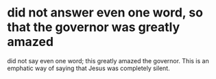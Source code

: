 
# did not answer even one word, so that the governor was greatly amazed
did not say even one word; this greatly amazed the governor. This is an emphatic way of saying that Jesus was completely silent.